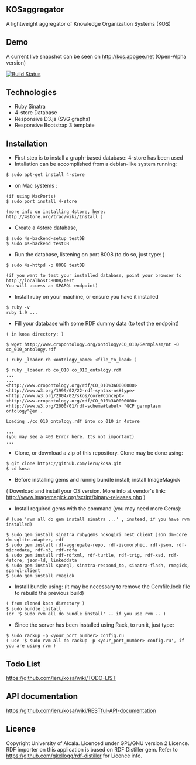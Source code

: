 ## KOSaggregator

A lightweight aggregator of Knowledge Organization Systems (KOS)

## Demo

A current live snapshot can be seen on http://kos.appgee.net (Open-Alpha version)

[![Build Status](https://travis-ci.org/ieru/kosa.png?branch=master)](https://travis-ci.org/ieru/kosa)

## Technologies

- Ruby Sinatra
- 4-store Database
- Responsive D3.js (SVG graphs)
- Responsive Bootstrap 3 template

## Installation


- First step is to install a graph-based database: 4-store has been used
- Intallation can be accomplished from a debian-like system running: 

```
$ sudo apt-get install 4-store
```

- on Mac systems : 

```
(if using MacPorts)  
$ sudo port install 4-store  

(more info on installing 4store, here:
http://4store.org/trac/wiki/Install )
```

- Create a 4store database, 

```
$ sudo 4s-backend-setup testDB
$ sudo 4s-backend testDB
```

- Run the database, listening on port 8008 (to do so, just type: )

```
$ sudo 4s-httpd -p 8008 testDB  

(if you want to test your installed database, point your browser to http://localhost:8008/test 
You will access an SPARQL endpoint)
```

- Install ruby on your machine, or ensure you have it installed

```
$ ruby -v
ruby 1.9 ...

```

- Fill your database with some RDF dummy data (to test the endpoint)

```
( in kosa directory: )

$ wget http://www.cropontology.org/ontology/CO_010/Germplasm/nt -O co_010_ontology.rdf  

( ruby _loader.rb <ontology_name> <file_to_load> )  

$ ruby _loader.rb co_010 co_010_ontology.rdf
...
...
<http://www.cropontology.org/rdf/CO_010%3A0000000> <http://www.w3.org/1999/02/22-rdf-syntax-ns#type> <http://www.w3.org/2004/02/skos/core#Concept> .
<http://www.cropontology.org/rdf/CO_010%3A0000000> <http://www.w3.org/2000/01/rdf-schema#label> "GCP germplasm ontology"@en .

Loading ./co_010_ontology.rdf into co_010 in 4store

...
(you may see a 400 Error here. Its not important)
...

```

- Clone, or download a zip of this repository. Clone may be done using:

```
$ git clone https://github.com/ieru/kosa.git
$ cd kosa
```

- Before installing gems and runnig bundle install; install ImageMagick

( Download and install your OS version. More info at vendor's link:
http://www.imagemagick.org/script/binary-releases.php )


- Install required gems with the command (you may need more Gems):

```
# (use 'rvm all do gem install sinatra ...' , instead, if you have rvm installed)  

$ sudo gem install sinatra rubygems nokogiri rest_client json dm-core dm-sqlite-adapter, rdf
$ sudo gem install rdf-aggregate-repo, rdf-isomorphic, rdf-json, rdf-microdata, rdf-n3, rdf-rdfa
$ sudo gem install rdf-rdfxml, rdf-turtle, rdf-trig, rdf-xsd, rdf-4store, json-ld, linkeddata
$ sudo gem install sparql, sinatra-respond_to, sinatra-flash, rmagick, sparql-client
$ sudo gem install rmagick
```

- Install bundle using: (it may be necessary to remove the Gemfile.lock file to rebuild the previous build)

```
( from cloned kosa directory )
$ sudo bundle install
(or '$ sudo rvm all do bundle install' -- if you use rvm -- )
```

- Since the server has been installed using Rack, to run it, just type:

```
$ sudo rackup -p <your_port_number> config.ru
( use '$ sudo rvm all do rackup -p <your_port_number> config.ru', if you are using rvm )
```

## Todo List

https://github.com/ieru/kosa/wiki/TODO-LIST

## API documentation

https://github.com/ieru/kosa/wiki/RESTful-API-documentation

## Licence

Copyright University of Alcala. Licenced under GPL/GNU version 2 Licence.  
RDF importer on this application is based on RDF:Distiller gem. Refer to https://github.com/gkellogg/rdf-distiller for Licence info.

